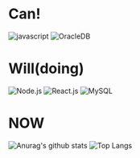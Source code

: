 <!--
**downpool/downpool** is a ✨ _special_ ✨ repository because its `README.md` (this file) appears on your GitHub profile.

Here are some ideas to get you started:

- 🔭 I’m currently working on ...
- 🌱 I’m currently learning ...
- 👯 I’m looking to collaborate on ...
- 🤔 I’m looking for help with ...
- 💬 Ask me about ...
- 📫 How to reach me: ...
- 😄 Pronouns: ...
- ⚡ Fun fact: ...
-->
# Can!
![javascript](https://img.shields.io/badge/JavaScript-white?style=for-the-badge&logo=javascript&logoColor=F7DF1E)
![OracleDB](https://img.shields.io/badge/OracleDB-white?style=for-the-badge&logo=Oracle&logoColor=F80000)

# Will(doing)
![Node.js](https://img.shields.io/badge/Node.js-white?style=for-the-badge&logo=Node.js&logoColor=339933)
![React.js](https://img.shields.io/badge/React.js-white?style=for-the-badge&logo=React&logoColor=61DAFB)
![MySQL](https://img.shields.io/badge/MySQL-white?style=for-the-badge&logo=MySQL&logoColor=4479A1)

# NOW
![Anurag's github stats](https://github-readme-stats.vercel.app/api?username=downpool&hide=contribs,prs&show_icons=true)
![Top Langs](https://github-readme-stats.vercel.app/api/top-langs/?username=downpool)
